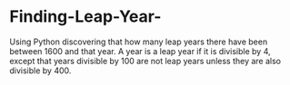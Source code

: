 # Finding-Leap-Year-
Using Python discovering that how many leap years there have been between 1600 and that year.
A year is a leap year if it is divisible by 4, except that years divisible by 100 are not leap years unless
they are also divisible by 400. 
